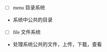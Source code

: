 <font face="Simsun" size=3>

- [ ] menu 目录系统 
- 系统中公共的目录
- [ ] file 文件系统 
- 处理系统公共的文件，上传，下载，查看

</font>